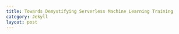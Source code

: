 ```yaml
---
title: Towards Demystifying Serverless Machine Learning Training
category: Jekyll
layout: post
---
```


# 